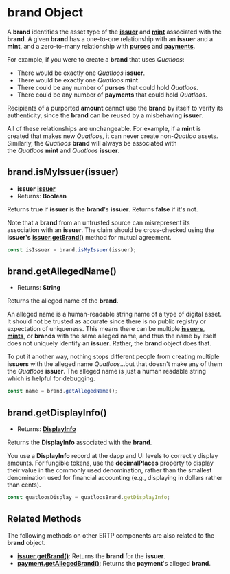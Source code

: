 # brand Object
A **brand** identifies the asset type of the **[issuer](./issuer.md)** and **[mint](./mint.md)** associated with the **brand**. A given **brand** has a one-to-one relationship
with an **issuer** and a **mint**, and a zero-to-many relationship with **[purses](./purse.md)** and **[payments](./payment.md)**.

For example, if you were to create a **brand** that uses *Quatloos*:
- There would be exactly one *Quatloos* **issuer**.
- There would be exactly one *Quatloos* **mint**.
- There could be any number of **purses** that could hold *Quatloos*.
- There could be any number of **payments** that could hold *Quatloos*.

Recipients of a 
purported **amount** cannot use the **brand** by itself to verify its authenticity,
since the **brand** can be reused by a misbehaving **issuer**.

All of these relationships are unchangeable. For example, if a **mint** is created that makes new *Quatloos*, it
can never create non-*Quatloo* assets. Similarly, the *Quatloos* **brand** will always be associated with  
the  *Quatloos* **mint** and *Quatloos* **issuer**.

## brand.isMyIssuer(issuer)
- **issuer** **[issuer](./issuer.md)**
- Returns: **Boolean**

Returns **true** if **issuer** is the **brand**'s **issuer**. Returns **false** if it's not.

Note that a **brand** from an untrusted source can misrepresent its association with
an **issuer**. The claim should be cross-checked using the **issuer's**
[**issuer.getBrand()**](./issuer.md#issuer-getbrand) method for mutual agreement.

```js
const isIssuer = brand.isMyIssuer(issuer);
```

## brand.getAllegedName()
- Returns: **String**

Returns the alleged name of the **brand**.

An alleged name is a human-readable string name of a type of digital asset.
It should not be trusted as accurate since there is no public registry or 
expectation of uniqueness. This means there can be multiple **[issuers](./issuer.md)**, **[mints](./mint.md)**, or **brands** 
with the same alleged name, and thus the name by itself does not uniquely 
identify an **issuer**. Rather, the **brand** object does that.

To put it another way, nothing stops different people from creating multiple 
**issuers** with the alleged name *Quatloos*...but that doesn't make any of them the 
*Quatloos* **issuer**. The alleged name is just a human readable string which is 
helpful for debugging.
```js
const name = brand.getAllegedName();
```

## brand.getDisplayInfo()
- Returns: **[DisplayInfo](./displayinfo.md)**

Returns the **DisplayInfo** associated with the **brand**. 

You use a **DisplayInfo** record at the dapp and UI levels to correctly 
display amounts. For fungible tokens, use the **decimalPlaces** property
to display their value in the commonly used denomination, rather than 
the smallest denomination used for financial accounting (e.g.,
displaying in dollars rather than cents).

```js
const quatloosDisplay = quatloosBrand.getDisplayInfo;
```

## Related Methods

The following methods on other ERTP components are also related to the **brand** object.
- [**issuer.getBrand()**](./issuer.md#issuer-getbrand): Returns
the **brand** for the **issuer**.  
- [**payment.getAllegedBrand()**](./payment.md#payment-getallegedbrand): Returns
the **payment**'s alleged **brand**.
